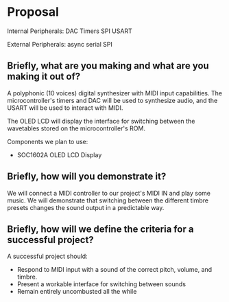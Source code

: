 # Proposal

Internal Peripherals:  DAC Timers SPI USART
 
External Peripherals:  async serial SPI

## Briefly, what are you making and what are you making it out of?
A polyphonic (10 voices) digital synthesizer with MIDI input capabilities. The microcontroller's timers and DAC will be used to synthesize audio, and the USART will be used to interact with MIDI.

The OLED LCD will display the interface for switching between the wavetables stored on the microcontroller's ROM.

Components we plan to use:
  - SOC1602A OLED LCD Display

## Briefly, how will you demonstrate it?
We will connect a MIDI controller to our project's MIDI IN and play some music. We will demonstrate that switching between the different timbre presets changes the sound output in a predictable way.

## Briefly, how will we define the criteria for a successful project?
A successful project should:
  - Respond to MIDI input with a sound of the correct pitch, volume, and timbre.
  - Present a workable interface for switching between sounds
  - Remain entirely uncombusted all the while

